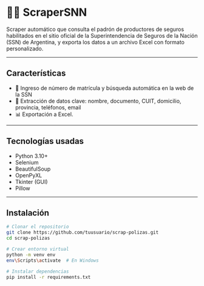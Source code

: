 # 🕵️‍♂️ ScraperSNN

Scraper automático que consulta el padrón de productores de seguros habilitados en el sitio oficial de la Superintendencia de Seguros de la Nación (SSN) de Argentina, y exporta los datos a un archivo Excel con formato personalizado.

---

## Características

- 🧠 Ingreso de número de matrícula y búsqueda automática en la web de la SSN
- 📄 Extracción de datos clave: nombre, documento, CUIT, domicilio, provincia, teléfonos, email
- 📊 Exportación a Excel.
---

## Tecnologías usadas

- Python 3.10+
- Selenium
- BeautifulSoup
- OpenPyXL
- Tkinter (GUI)
- Pillow

---

## Instalación

```bash
# Clonar el repositorio
git clone https://github.com/tuusuario/scrap-polizas.git
cd scrap-polizas

# Crear entorno virtual
python -m venv env
env\Scripts\activate  # En Windows

# Instalar dependencias
pip install -r requirements.txt
